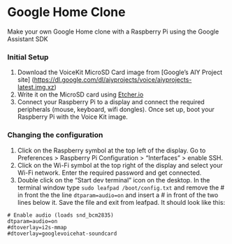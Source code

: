 # Google Home Clone
Make your own Google Home clone with a Raspberry Pi using the Google Assistant SDK

### Initial Setup
1. Download the VoiceKit MicroSD Card image from [Google’s AIY Project site] (https://dl.google.com/dl/aiyprojects/voice/aiyprojects-latest.img.xz)
2. Write it on the MicroSD card using [Etcher.io](https://etcher.io/)
3. Connect your Raspberry Pi to a display and connect the required peripherals (mouse, keyboard, wifi dongles). Once set up, boot your Raspberry Pi with the Voice Kit image.

### Changing the configuration
1. Click on the Raspberry symbol at the top left of the display. Go to Preferences > Raspberry Pi Configuration > “Interfaces” > enable SSH.
2. Click on the Wi-Fi symbol at the top right of the display and select your Wi-Fi network. Enter the required password and get connected. 
3. Double click on the “Start dev terminal” icon on the desktop. In the terminal window type ```sudo leafpad /boot/config.txt``` and remove the # in front the the line ```dtparam=audio=on``` and insert a # in front of the two lines below it. Save the file and exit from leafpad.
It should look like this:
```
# Enable audio (loads snd_bcm2835)
dtparam=audio=on
#dtoverlay=i2s-mmap
#dtoverlay=googlevoicehat-soundcard
```
###

